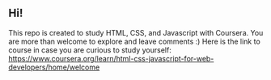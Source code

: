 ## Hi!

This repo is created to study HTML, CSS, and Javascript with Coursera. You are more than welcome to explore and leave comments :) 
Here is the link to course in case you are curious to study yourself: https://www.coursera.org/learn/html-css-javascript-for-web-developers/home/welcome 
